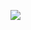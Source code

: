 [![](https://github.com/packer-tm/aws-ami_redmica_restore/workflows/build/badge.svg)](https://github.com/packer-tm/aws-ami_redmica_restore/actions?query=workflow%3Abuild)

